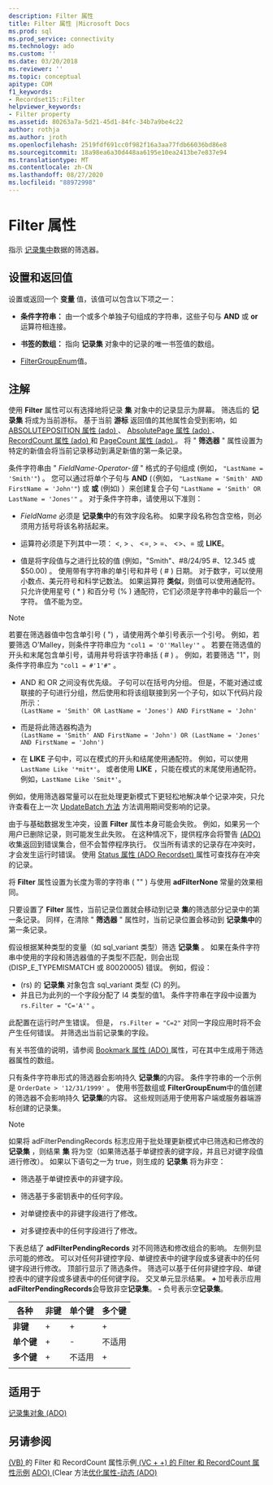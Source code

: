 ```yaml
---
description: Filter 属性
title: Filter 属性 |Microsoft Docs
ms.prod: sql
ms.prod_service: connectivity
ms.technology: ado
ms.custom: ''
ms.date: 03/20/2018
ms.reviewer: ''
ms.topic: conceptual
apitype: COM
f1_keywords:
- Recordset15::Filter
helpviewer_keywords:
- Filter property
ms.assetid: 80263a7a-5d21-45d1-84fc-34b7a9be4c22
author: rothja
ms.author: jroth
ms.openlocfilehash: 2519fdf691cc0f982f16a3aa77fdb66036bd86e8
ms.sourcegitcommit: 18a98ea6a30d448aa6195e10ea2413be7e837e94
ms.translationtype: MT
ms.contentlocale: zh-CN
ms.lasthandoff: 08/27/2020
ms.locfileid: "88972998"
---
```

# <a name="filter-property"></a>Filter 属性
指示 [记录集中](./recordset-object-ado.md)数据的筛选器。  
  
## <a name="settings-and-return-values"></a>设置和返回值

设置或返回一个 **变量** 值，该值可以包含以下项之一：  
  
-   **条件字符串：** 由一个或多个单独子句组成的字符串，这些子句与 **AND** 或 **or** 运算符相连接。  
  
-   **书签的数组：** 指向 **记录集** 对象中的记录的唯一书签值的数组。  
  
-   [FilterGroupEnum](./filtergroupenum.md)值。  
  
## <a name="remarks"></a>注解

使用 **Filter** 属性可以有选择地将记录 **集** 对象中的记录显示为屏幕。 筛选后的 **记录集** 将成为当前游标。 基于当前 **游标** 返回值的其他属性会受到影响，如 [ABSOLUTEPOSITION 属性 (ado) ](./absoluteposition-property-ado.md)、 [AbsolutePage 属性 (ado) ](./absolutepage-property-ado.md)、 [RecordCount 属性 (ado) ](./recordcount-property-ado.md)和 [PageCount 属性 (ado) ](./pagecount-property-ado.md)。 将 " **筛选器** " 属性设置为特定的新值会将当前记录移动到满足新值的第一条记录。
  
条件字符串由 " *FieldName-Operator-值* " 格式的子句组成 (例如， `"LastName = 'Smith'"`) 。 您可以通过将单个子句与 **AND** (（例如， `"LastName = 'Smith' AND FirstName = 'John'"`) 或 **或** (例如) ）来创建复合子句 `"LastName = 'Smith' OR LastName = 'Jones'"` 。 对于条件字符串，请使用以下准则：

-   *FieldName* 必须是 **记录集中**的有效字段名称。 如果字段名称包含空格，则必须用方括号将该名称括起来。  
  
-   运算符必须是下列其中一项： \<, > 、 \<=, > =、 <>、= 或 **LIKE**。  
  
-   值是将字段值与之进行比较的值 (例如，"Smith"、#8/24/95 #、12.345 或 $50.00) 。 使用带有字符串的单引号和井号 ( # ) 日期。 对于数字，可以使用小数点、美元符号和科学记数法。 如果运算符 **类似**，则值可以使用通配符。 只允许使用星号 ( * ) 和百分号 (% ) 通配符，它们必须是字符串中的最后一个字符。 值不能为空。  
  
> [!NOTE]
>  若要在筛选器值中包含单引号 ( ") ，请使用两个单引号表示一个引号。 例如，若要筛选 O'Malley，则条件字符串应为 `"col1 = 'O''Malley'"` 。 若要在筛选值的开头和末尾包含单引号，请用井号将该字符串括 ( # ) 。 例如，若要筛选 "1"，则条件字符串应为 `"col1 = #'1'#"` 。  
  
-   AND 和 OR 之间没有优先级。 子句可以在括号内分组。 但是，不能对通过或联接的子句进行分组，然后使用和将该组联接到另一个子句，如以下代码片段所示：  
 `(LastName = 'Smith' OR LastName = 'Jones') AND FirstName = 'John'`  
  
-   而是将此筛选器构造为  
 `(LastName = 'Smith' AND FirstName = 'John') OR (LastName = 'Jones' AND FirstName = 'John')`  
  
-   在 **LIKE** 子句中，可以在模式的开头和结尾使用通配符。 例如，可以使用 `LastName Like '*mit*'`。 或者使用 **LIKE** ，只能在模式的末尾使用通配符。 例如，`LastName Like 'Smit*'`。  
  
 例如，使用筛选器常量可以在批处理更新模式下更轻松地解决单个记录冲突，只允许查看在上一次 [UpdateBatch 方法](./updatebatch-method.md) 方法调用期间受影响的记录。  
  
由于与基础数据发生冲突，设置 **Filter** 属性本身可能会失败。 例如，如果另一个用户已删除记录，则可能发生此失败。 在这种情况下，提供程序会将警告 [ (ADO) ](./errors-collection-ado.md) 收集返回到错误集合，但不会暂停程序执行。 仅当所有请求的记录存在冲突时，才会发生运行时错误。 使用 [Status 属性 (ADO Recordset) ](./status-property-ado-recordset.md) 属性可查找存在冲突的记录。  
  
将 **Filter** 属性设置为长度为零的字符串 ( "" ) 与使用 **adFilterNone** 常量的效果相同。
  
只要设置了 **Filter** 属性，当前记录位置就会移动到记录 **集**的筛选部分记录中的第一条记录。 同样，在清除 " **筛选器** " 属性时，当前记录位置会移动到 **记录集中**的第一条记录。

假设根据某种类型的变量（如 sql_variant 类型）筛选 **记录集** 。 如果在条件字符串中使用的字段和筛选器值的子类型不匹配，则会出现 (DISP_E_TYPEMISMATCH 或 80020005) 错误。 例如，假设：

-  (rs) 的 **记录集** 对象包含 sql_variant 类型 (C) 的列。
- 并且已为此列的一个字段分配了 I4 类型的值1。 条件字符串在字段中设置为 `rs.Filter = "C='A'"` 。

此配置在运行时产生错误。 但是， `rs.Filter = "C=2"` 对同一字段应用时将不会产生任何错误。 并筛选出当前记录集的字段。

有关书签值的说明，请参阅 [Bookmark 属性 (ADO) ](./bookmark-property-ado.md) 属性，可在其中生成用于筛选器属性的数组。

只有条件字符串形式的筛选器会影响持久 **记录集**的内容。 条件字符串的一个示例是 `OrderDate > '12/31/1999'` 。 使用书签数组或 **FilterGroupEnum**中的值创建的筛选器不会影响持久 **记录集**的内容。 这些规则适用于使用客户端或服务器端游标创建的记录集。
  
> [!NOTE]
>  如果将 adFilterPendingRecords 标志应用于批处理更新模式中已筛选和已修改的 **记录集** ，则结果 **集** 将为空（如果筛选基于单键控表的键字段，并且已对键字段值进行修改）。 如果以下语句之一为 true，则生成的 **记录集** 将为非空：  
  
-   筛选基于单键控表中的非键字段。  
  
-   筛选基于多密钥表中的任何字段。  
  
-   对单键控表中的非键字段进行了修改。  
  
-   对多键控表中的任何字段进行了修改。  
  
下表总结了 **adFilterPendingRecords** 对不同筛选和修改组合的影响。 左侧列显示可能的修改。 可以对任何非键控字段、单键控表中的键字段或多键表中的任何键字段进行修改。 顶部行显示了筛选条件。 筛选可以基于任何非键控字段、单键控表中的键字段或多键表中的任何键字段。 交叉单元显示结果。 **+** 加号表示应用**adFilterPendingRecords**会导致非空**记录集**。 **-** 负号表示空**记录集**。  
  
|各种|非键|单个键|多个键|
|-|--------------|----------------|-------------------|
|**非键**|+|+|+|
|**单个键**|+|-|不适用|
|**多个键**|+|不适用|+|
|||||
  
## <a name="applies-to"></a>适用于

[记录集对象 (ADO)](./recordset-object-ado.md)  
  
## <a name="see-also"></a>另请参阅

[ (VB) ](./filter-and-recordcount-properties-example-vb.md) 
 的 Filter 和 RecordCount 属性示例[ (VC + +) 的 Filter 和 RecordCount 属性示例](./filter-and-recordcount-properties-example-vc.md) 
[ADO) ](./clear-method-ado.md) 
 (Clear 方法[优化属性-动态 (ADO) ](./optimize-property-dynamic-ado.md)